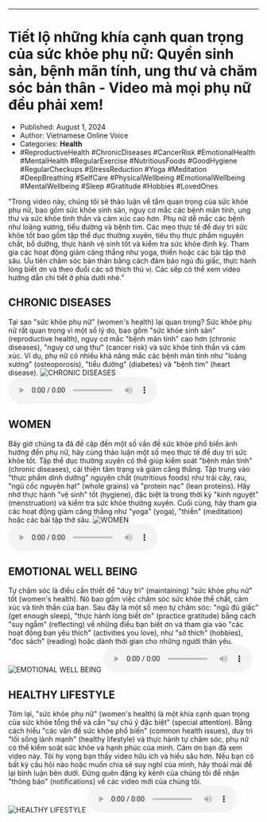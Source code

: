 
---

# Tiết lộ những khía cạnh quan trọng của sức khỏe phụ nữ: Quyền sinh sản, bệnh mãn tính, ung thư và chăm sóc bản thân - Video mà mọi phụ nữ đều phải xem!

- Published: August 1, 2024
- Author: Vietnamese Online Voice
- Categories: **Health**
- #ReproductiveHealth #ChronicDiseases #CancerRisk #EmotionalHealth #MentalHealth #RegularExercise #NutritiousFoods #GoodHygiene #RegularCheckups #StressReduction #Yoga #Meditation #DeepBreathing #SelfCare #PhysicalWellbeing #EmotionalWellbeing #MentalWellbeing #Sleep #Gratitude #Hobbies #LovedOnes

"Trong video này, chúng tôi sẽ thảo luận về tầm quan trọng của sức khỏe phụ nữ, bao gồm sức khỏe sinh sản, nguy cơ mắc các bệnh mãn tính, ung thư và sức khỏe tinh thần và cảm xúc cao hơn. Phụ nữ dễ mắc các bệnh như loãng xương, tiểu đường và bệnh tim. Các mẹo thực tế để duy trì sức khỏe tốt bao gồm tập thể dục thường xuyên, tiêu thụ thực phẩm nguyên chất, bổ dưỡng, thực hành vệ sinh tốt và kiểm tra sức khỏe định kỳ. Tham gia các hoạt động giảm căng thẳng như yoga, thiền hoặc các bài tập thở sâu. Ưu tiên chăm sóc bản thân bằng cách đảm bảo ngủ đủ giấc, thực hành lòng biết ơn và theo đuổi các sở thích thú vị. Các sếp có thể xem video hướng dẫn chi tiết ở phía dưới nhé."


## CHRONIC DISEASES

Tại sao "sức khỏe phụ nữ" (women's health) lại quan trọng? Sức khỏe phụ nữ rất quan trọng vì một số lý do, bao gồm "sức khỏe sinh sản" (reproductive health), nguy cơ mắc "bệnh mãn tính" cao hơn (chronic diseases), "nguy cơ ung thư" (cancer risk) và sức khỏe tinh thần và cảm xúc. Ví dụ, phụ nữ có nhiều khả năng mắc các bệnh mãn tính như "loãng xương" (osteoporosis), "tiểu đường" (diabetes) và "bệnh tim" (heart disease).
![CHRONIC DISEASES](https://http-archiver-apis-production-80.schnworks.com/storage/images/transitions/2024-08-01/transition--36385405305-Montserrat-Black-512DA8.jpg)
<audio controls>
    <source src="https://http-archiver-apis-production-80.schnworks.com/storage/storage/audio/file-12053602661.mp3" type="audio/mpeg">
</audio>



## WOMEN

Bây giờ chúng ta đã đề cập đến một số vấn đề sức khỏe phổ biến ảnh hưởng đến phụ nữ, hãy cùng thảo luận một số mẹo thực tế để duy trì sức khỏe tốt. Tập thể dục thường xuyên có thể giúp kiểm soát "bệnh mãn tính" (chronic diseases), cải thiện tâm trạng và giảm căng thẳng. Tập trung vào "thực phẩm dinh dưỡng" nguyên chất (nutritious foods) như trái cây, rau, "ngũ cốc nguyên hạt" (whole grains) và "protein nạc" (lean proteins). Hãy nhớ thực hành "vệ sinh" tốt (hygiene), đặc biệt là trong thời kỳ "kinh nguyệt" (menstruation) và kiểm tra sức khỏe thường xuyên. Cuối cùng, hãy tham gia các hoạt động giảm căng thẳng như "yoga" (yoga), "thiền" (meditation) hoặc các bài tập thở sâu.
![WOMEN](https://http-archiver-apis-production-80.schnworks.com/storage/images/transitions/2024-08-01/transition--18022961845-Montserrat-SemiBold-512DA8.jpg)
<audio controls>
    <source src="https://http-archiver-apis-production-80.schnworks.com/storage/storage/audio/file-48466192963.mp3" type="audio/mpeg">
</audio>



## EMOTIONAL WELL BEING

Tự chăm sóc là điều cần thiết để "duy trì" (maintaining) "sức khỏe phụ nữ" tốt (women's health). Nó bao gồm việc chăm sóc sức khỏe thể chất, cảm xúc và tinh thần của bạn. Sau đây là một số mẹo tự chăm sóc: "ngủ đủ giấc" (get enough sleep), "thực hành lòng biết ơn" (practice gratitude) bằng cách "suy ngẫm" (reflecting) về những điều bạn biết ơn và tham gia vào "các hoạt động bạn yêu thích" (activities you love), như "sở thích" (hobbies), "đọc sách" (reading) hoặc dành thời gian cho những người thân yêu.
![EMOTIONAL WELL BEING](https://http-archiver-apis-production-80.schnworks.com/storage/images/transitions/2024-08-01/transition--20093683654-Montserrat-Regular-1A237E.jpg)
<audio controls>
    <source src="https://http-archiver-apis-production-80.schnworks.com/storage/storage/audio/file-8088262278.mp3" type="audio/mpeg">
</audio>



## HEALTHY LIFESTYLE

Tóm lại, "sức khỏe phụ nữ" (women's health) là một khía cạnh quan trọng của sức khỏe tổng thể và cần "sự chú ý đặc biệt" (special attention). Bằng cách hiểu "các vấn đề sức khỏe phổ biến" (common health issues), duy trì "lối sống lành mạnh" (healthy lifestyle) và thực hành tự chăm sóc, phụ nữ có thể kiểm soát sức khỏe và hạnh phúc của mình. Cảm ơn bạn đã xem video này. Tôi hy vọng bạn thấy video hữu ích và hiểu sâu hơn. Nếu bạn có bất kỳ câu hỏi nào hoặc muốn chia sẻ suy nghĩ của mình, hãy thoải mái để lại bình luận bên dưới. Đừng quên đăng ký kênh của chúng tôi để nhận "thông báo" (notifications) về các video mới của chúng tôi.
![HEALTHY LIFESTYLE](https://http-archiver-apis-production-80.schnworks.com/storage/images/transitions/2024-08-01/transition--27093170263-Montserrat-Bold-1A237E.jpg)
<audio controls>
    <source src="https://http-archiver-apis-production-80.schnworks.com/storage/storage/audio/file-6606278635.mp3" type="audio/mpeg">
</audio>

